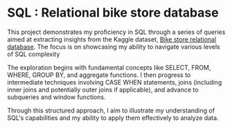 # SQL : Relational bike store database

This project demonstrates my proficiency in SQL through a series of queries aimed at extracting insights from the Kaggle dataset, [Bike store relational database](https://www.kaggle.com/datasets/dillonmyrick/bike-store-sample-database). The focus is on showcasing my ability to navigate various levels of SQL complexity

The exploration begins with fundamental concepts like SELECT, FROM, WHERE, GROUP BY, and aggregate functions. I then progress to intermediate techniques involving CASE WHEN statements, joins (including inner joins and potentially outer joins if applicable), and advance to subqueries and window functions.

Through this structured approach, I aim to illustrate my understanding of SQL's capabilities and my ability to apply them effectively to analyze data.
